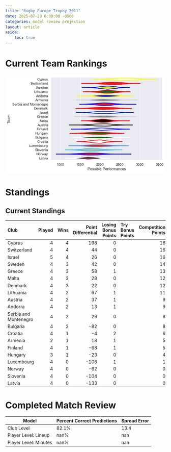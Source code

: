 ```yaml
---  
title: "Rugby Europe Trophy 2011"  
date: 2025-07-29 6:00:00 -0500  
categories: model review projection  
layout: article  
aside:  
    toc: true  
---
```

# Current Team Rankings


![Club Rankings](plots/rankings_Rugby_Europe_Trophy_2011.png)
# Standings

## Current Standings


| Club                  |   Played |   Wins |   Point Differential |   Losing Bonus Points | Try Bonus Points   |   Competition Points |
|:----------------------|---------:|-------:|---------------------:|----------------------:|:-------------------|---------------------:|
| Cyprus                |        4 |      4 |                  198 |                     0 |                    |                   16 |
| Switzerland           |        4 |      4 |                   44 |                     0 |                    |                   16 |
| Israel                |        5 |      4 |                   26 |                     0 |                    |                   16 |
| Sweden                |        4 |      3 |                   42 |                     0 |                    |                   14 |
| Greece                |        4 |      3 |                   58 |                     1 |                    |                   13 |
| Malta                 |        4 |      3 |                   28 |                     0 |                    |                   12 |
| Denmark               |        4 |      3 |                   22 |                     0 |                    |                   12 |
| Lithuania             |        4 |      2 |                   67 |                     1 |                    |                   11 |
| Austria               |        4 |      2 |                   37 |                     1 |                    |                    9 |
| Andorra               |        4 |      2 |                   13 |                     1 |                    |                    9 |
| Serbia and Montenegro |        4 |      2 |                   29 |                     0 |                    |                    8 |
| Bulgaria              |        4 |      2 |                  -82 |                     0 |                    |                    8 |
| Croatia               |        4 |      1 |                   -4 |                     2 |                    |                    6 |
| Armenia               |        2 |      1 |                   18 |                     1 |                    |                    5 |
| Finland               |        4 |      1 |                  -68 |                     1 |                    |                    5 |
| Hungary               |        3 |      1 |                  -23 |                     0 |                    |                    4 |
| Luxembourg            |        4 |      0 |                 -106 |                     1 |                    |                    1 |
| Norway                |        4 |      0 |                  -62 |                     0 |                    |                    0 |
| Slovenia              |        4 |      0 |                 -104 |                     0 |                    |                    0 |
| Latvia                |        4 |      0 |                 -133 |                     0 |                    |                    0 |



# Completed Match Review


| Model | Percent Correct Predictions | Spread Error |
| ------ | ------ | ------ |
| Club Level | 82.1% | 13.4 |
| Player Level: Lineup | nan% | nan |
| Player Level: Minutes | nan% | nan |

